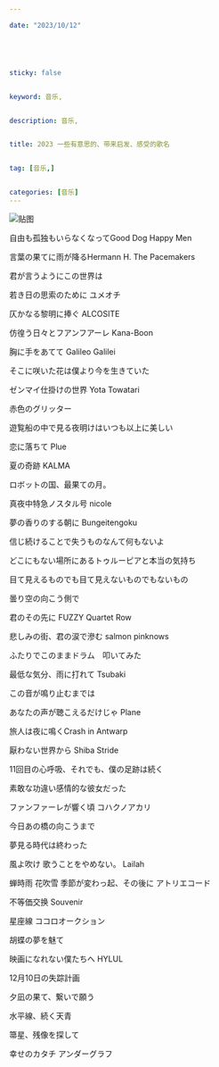 ```yaml
---

date: "2023/10/12"





sticky: false


keyword: 音乐,


description: 音乐,


title: 2023 一些有意思的、带来启发、感受的歌名


tag: [音乐,]


categories: [音乐]
---
```

![贴图](https://img.moeimg.net/wp-content/uploads/archives19/19938/1_bs7mdlrqyq.jpg)

自由も孤独もいらなくなってGood Dog Happy Men

言葉の果てに雨が降るHermann H. The Pacemakers

君が言うようにこの世界は

若き日の思索のために  ユメオチ

仄かなる黎明に捧ぐ  ALCOSITE

仿徨う日々とフアンフアーレ Kana-Boon

胸に手をあてて  Galileo Galilei

そこに咲いた花は僕より今を生きていた

ゼンマイ仕掛けの世界 Yota Towatari

赤色のグリッター

遊覧船の中で見る夜明けはいつも以上に美しい

恋に落ちて  Plue

夏の奇跡  KALMA

ロボットの国、最果ての月。

真夜中特急ノスタル号 nicole

夢の香りのする朝に  Bungeitengoku

信じ続けることで失うものなんて何もないよ

どこにもない場所にあるトゥルーピアと本当の気持ち 

目て見えるものでも目て見えないものでもないもの

曇り空の向こう側で

君のその先に  FUZZY Quartet Row

悲しみの街、君の涙で滲む  salmon pinknows

ふたりでこのままドラム　叩いてみた

最低な気分、雨に打れて Tsubaki

この音が鳴り止むまでは

あなたの声が聴こえるだけじゃ  Plane

旅人は夜に鳴くCrash in Antwarp

厭わない世界から  Shiba Stride

11回目の心呼吸、それでも、僕の足跡は続く

素敢な功違い感情的な彼女だった

ファンファーレが響く頃  コハクノアカリ

今日あの橋の向こうまで

夢見る時代は終わった

風よ吹け 歌うことをやめない。 Lailah

蝉時雨 花吹雪 季節が変わっ起、その後に  アトリエコード

不等価交换   Souvenir

星座線  ココロオークション

胡蝶の夢を魅て

映画になれない僕たちへ  HYLUL

12月10日の失踪計画

夕凪の果て、繋いで願う 

水平線、続く天青 

箒星、残像を探して

幸せのカタチ  アンダーグラフ
